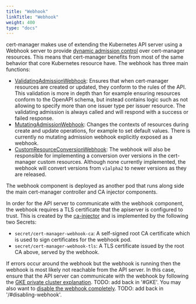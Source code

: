 ```yaml
---
title: "Webhook"
linkTitle: "Webhook"
weight: 400
type: "docs"
---
```


cert-manager makes use of extending the Kubernetes API server using a Webhook
server to provide [dynamic admission
control](https://kubernetes.io/docs/reference/access-authn-authz/extensible-admission-controllers/)
over cert-manager resources. This means that cert-manager benefits from most of
the same behavior that core Kubernetes resource have. The webhook has three
main functions:

- [ValidatingAdmissionWebhook](https://kubernetes.io/docs/reference/access-authn-authz/admission-controllers/#validatingadmissionwebhook):
  Ensures that when cert-manager resources are created or updated, they conform
  to the rules of the API. This validation is more in depth than for example
  ensuring resources conform to the OpenAPI schema, but instead contains logic such as
  not allowing to specify more than one issuer type per issuer resource. The
  validating admission is always called and will respond with a success or
  failed response.
- [MutatingAdmissionWebhook](https://kubernetes.io/docs/reference/access-authn-authz/admission-controllers/#mutatingadmissionwebhook):
  Changes the contexts of resources during create and update operations, for
  example to set default values. There is currently no mutating admission
  webhook explicitly exposed as a webhook.
- [CustomResourceConversionWebhook](https://kubernetes.io/docs/tasks/access-kubernetes-api/custom-resources/custom-resource-definition-versioning/#webhook-conversion):
  The webhook will also be responsible for implementing a conversion over
  versions in the cert-manager custom resources. Although none currently
  implemented, the webhook will convert versions from `v1alpha2` to newer
  versions as they are released.

The webhook component is deployed as another pod that runs along side the main
cert-manager controller and CA injector components.

In order for the API server to communicate with the webhook component, the
webhook requires a TLS certificate that the apiserver is configured to trust.
This is created by the [ca-injector](../ca-injector/) and is implemented by the
following two Secrets:

- `secret/cert-manager-webhook-ca`: A self-signed root CA certificate which is
  used to sign certificates for the webhook pod.
- `secret/cert-manager-webhook-tls`: A TLS certificate issued by the root CA
  above, served by the webhook.

If errors occur around the webhook but the webhook is running then the webhook
is most likely not reachable from the API server. In this case, ensure that the
API server can communicate with the webhook by following the [GKE private
cluster explanation](/docs/installation/compatibility/). TODO: add back in
'#GKE'. You may also want to
[disable the webhook
completely](/docs/installation/compatibility/). TODO: add back in '/#disabling-webhook'.

